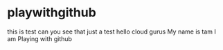 # playwithgithub
this is test can you see that 
just a test
hello cloud gurus
My name is tam I am
Playing with github
